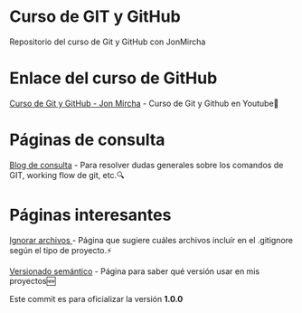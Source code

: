 # Curso de GIT y GitHub

Repositorio del curso de Git y GitHub con JonMircha

# Enlace del curso de GitHub
[Curso de Git y GitHub - Jon Mircha](https://www.youtube.com/watch?v=suzMNqDQiyU&pp=ygUWY3Vyc28gZGUgZ2l0IHkgZ2l0aHViIA%3D%3D) - Curso de Git y Github en Youtube🤔

# Páginas de consulta
[Blog de consulta](https://jonmircha.com/git) - Para resolver dudas generales sobre los comandos de GIT, working flow de git, etc.🔍

# Páginas interesantes
[Ignorar archivos ](https://www.toptal.com/developers/gitignore) - Página que sugiere cuáles archivos incluír en el .gitignore según el tipo de proyecto.⚡

[Versionado semántico](https://semver.org/lang/es/) - Página para saber qué versión usar en mis proyectos🆕

Este commit es para oficializar la versión  **1.0.0**